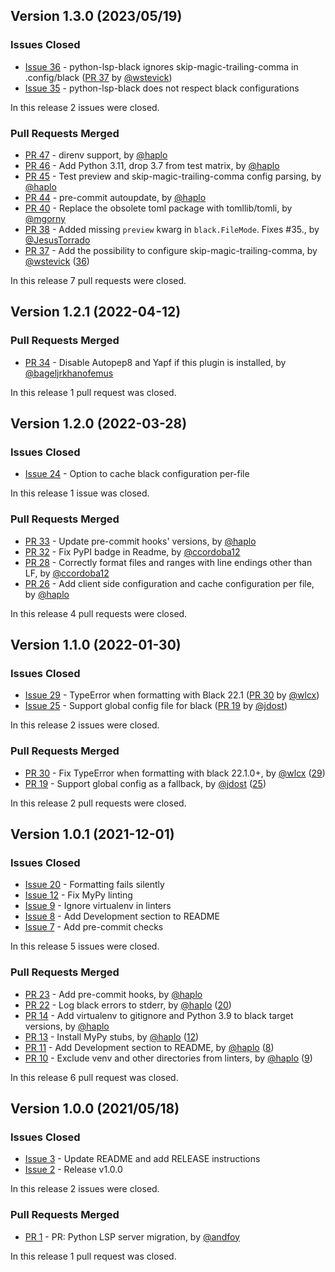 ## Version 1.3.0 (2023/05/19)

### Issues Closed

* [Issue 36](https://github.com/python-lsp/python-lsp-black/issues/36) - python-lsp-black ignores skip-magic-trailing-comma in .config/black ([PR 37](https://github.com/python-lsp/python-lsp-black/pull/37) by [@wstevick](https://github.com/wstevick))
* [Issue 35](https://github.com/python-lsp/python-lsp-black/issues/35) - python-lsp-black does not respect black configurations

In this release 2 issues were closed.

### Pull Requests Merged

* [PR 47](https://github.com/python-lsp/python-lsp-black/pull/47) - direnv support, by [@haplo](https://github.com/haplo)
* [PR 46](https://github.com/python-lsp/python-lsp-black/pull/46) - Add Python 3.11, drop 3.7 from test matrix, by [@haplo](https://github.com/haplo)
* [PR 45](https://github.com/python-lsp/python-lsp-black/pull/45) - Test preview and skip-magic-trailing-comma config parsing, by [@haplo](https://github.com/haplo)
* [PR 44](https://github.com/python-lsp/python-lsp-black/pull/44) - pre-commit autoupdate, by [@haplo](https://github.com/haplo)
* [PR 40](https://github.com/python-lsp/python-lsp-black/pull/40) - Replace the obsolete toml package with tomllib/tomli, by [@mgorny](https://github.com/mgorny)
* [PR 38](https://github.com/python-lsp/python-lsp-black/pull/38) - Added missing `preview` kwarg in `black.FileMode`. Fixes #35., by [@JesusTorrado](https://github.com/JesusTorrado)
* [PR 37](https://github.com/python-lsp/python-lsp-black/pull/37) - Add the possibility to configure skip-magic-trailing-comma, by [@wstevick](https://github.com/wstevick) ([36](https://github.com/python-lsp/python-lsp-black/issues/36))

In this release 7 pull requests were closed.

## Version 1.2.1 (2022-04-12)

### Pull Requests Merged

* [PR 34](https://github.com/python-lsp/python-lsp-black/pull/34) - Disable Autopep8 and Yapf if this plugin is installed, by [@bageljrkhanofemus](https://github.com/bageljrkhanofemus)

In this release 1 pull request was closed.

## Version 1.2.0 (2022-03-28)

### Issues Closed

* [Issue 24](https://github.com/python-lsp/python-lsp-black/issues/24) - Option to cache black configuration per-file

In this release 1 issue was closed.

### Pull Requests Merged

* [PR 33](https://github.com/python-lsp/python-lsp-black/pull/33) - Update pre-commit hooks' versions, by [@haplo](https://github.com/haplo)
* [PR 32](https://github.com/python-lsp/python-lsp-black/pull/32) - Fix PyPI badge in Readme, by [@ccordoba12](https://github.com/ccordoba12)
* [PR 28](https://github.com/python-lsp/python-lsp-black/pull/28) - Correctly format files and ranges with line endings other than LF, by [@ccordoba12](https://github.com/ccordoba12)
* [PR 26](https://github.com/python-lsp/python-lsp-black/pull/26) - Add client side configuration and cache configuration per file, by [@haplo](https://github.com/haplo)

In this release 4 pull requests were closed.

## Version 1.1.0 (2022-01-30)

### Issues Closed

* [Issue 29](https://github.com/python-lsp/python-lsp-black/issues/29) - TypeError when formatting with Black 22.1 ([PR 30](https://github.com/python-lsp/python-lsp-black/pull/30) by [@wlcx](https://github.com/wlcx))
* [Issue 25](https://github.com/python-lsp/python-lsp-black/issues/25) - Support global config file for black ([PR 19](https://github.com/python-lsp/python-lsp-black/pull/19) by [@jdost](https://github.com/jdost))

In this release 2 issues were closed.

### Pull Requests Merged

* [PR 30](https://github.com/python-lsp/python-lsp-black/pull/30) - Fix TypeError when formatting with black 22.1.0+, by [@wlcx](https://github.com/wlcx) ([29](https://github.com/python-lsp/python-lsp-black/issues/29))
* [PR 19](https://github.com/python-lsp/python-lsp-black/pull/19) - Support global config as a fallback, by [@jdost](https://github.com/jdost) ([25](https://github.com/python-lsp/python-lsp-black/issues/25))

In this release 2 pull requests were closed.

## Version 1.0.1 (2021-12-01)

### Issues Closed

* [Issue 20](https://github.com/python-lsp/python-lsp-black/issues/20) - Formatting fails silently
* [Issue 12](https://github.com/python-lsp/python-lsp-black/issues/12) - Fix MyPy linting
* [Issue 9](https://github.com/python-lsp/python-lsp-black/issues/9) - Ignore virtualenv in linters
* [Issue 8](https://github.com/python-lsp/python-lsp-black/issues/8) - Add Development section to README
* [Issue 7](https://github.com/python-lsp/python-lsp-black/issues/7) - Add pre-commit checks

In this release 5 issues were closed.

### Pull Requests Merged

* [PR 23](https://github.com/python-lsp/python-lsp-black/pull/23) - Add pre-commit hooks, by [@haplo](https://github.com/haplo)
* [PR 22](https://github.com/python-lsp/python-lsp-black/pull/22) - Log black errors to stderr, by [@haplo](https://github.com/haplo) ([20](https://github.com/python-lsp/python-lsp-black/issues/20))
* [PR 14](https://github.com/python-lsp/python-lsp-black/pull/14) - Add virtualenv to gitignore and Python 3.9 to black target versions, by [@haplo](https://github.com/haplo)
* [PR 13](https://github.com/python-lsp/python-lsp-black/pull/13) - Install MyPy stubs, by [@haplo](https://github.com/haplo) ([12](https://github.com/python-lsp/python-lsp-black/issues/12))
* [PR 11](https://github.com/python-lsp/python-lsp-black/pull/11) - Add Development section to README, by [@haplo](https://github.com/haplo) ([8](https://github.com/python-lsp/python-lsp-black/issues/8))
* [PR 10](https://github.com/python-lsp/python-lsp-black/pull/10) - Exclude venv and other directories from linters, by [@haplo](https://github.com/haplo) ([9](https://github.com/python-lsp/python-lsp-black/issues/9))

In this release 6 pull request was closed.

## Version 1.0.0 (2021/05/18)

### Issues Closed

- [Issue 3](https://github.com/python-lsp/python-lsp-black/issues/3) - Update README and add RELEASE instructions
- [Issue 2](https://github.com/python-lsp/python-lsp-black/issues/2) - Release v1.0.0

In this release 2 issues were closed.

### Pull Requests Merged

- [PR 1](https://github.com/python-lsp/python-lsp-black/pull/1) - PR: Python LSP server migration, by [@andfoy](https://github.com/andfoy)

In this release 1 pull request was closed.
